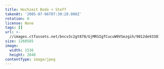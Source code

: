 ```yaml
---
title: Hochzeit Bodo + Steff
takenAt: '2005-07-06T07:30:28.000Z'
rotation: 0
license: None
tags: []
url: >-
  //images.ctfassets.net/bncv3c2gt878/GjMRSIgTCucuW9VSezgih/9012de933871d030519dd2fa20962fdd/hochzeit-bodo--steff_4559741891_o
size: 1260585
image:
  width: 1536
  height: 2048
contentType: image/jpeg
---
```


